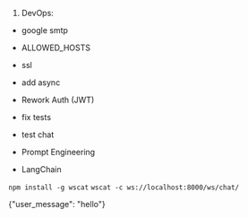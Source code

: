 
1. DevOps:
 - google smtp
 - ALLOWED_HOSTS
 - ssl 

 - add async
 - Rework Auth (JWT)
 - fix tests
 - test chat 
 - Prompt Engineering
 - LangChain

```npm install -g wscat```
```wscat -c ws://localhost:8000/ws/chat/```

{"user_message": "hello"}



